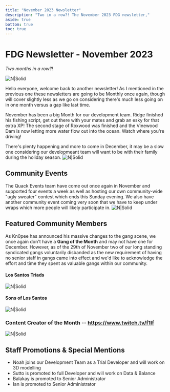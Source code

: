 ```yaml
---
title: "November 2023 Newsletter"
description: "Two in a row?! The November 2023 FDG newsletter,"
aside: true
bottom: true
toc: true
---
```


# FDG Newsletter - November 2023
_Two months in a row?!_

![N|Solid](https://i.imgur.com/UVZxSfF.png)

Hello everyone, welcome back to another newsletter! As I mentioned in the previous one these newsletters are going to be Monthly once again, though will cover slightly less as we go on considering there's much less going on in one month versus a gap like last time.

November has been a big Month for our development team. Ridge finished his fishing script, get out there with your mates and grab an esky for that extra XP! The second stage of Roxwood was finished and the Vinewood Dam is now letting more water flow out into the ocean. Watch where you're driving!

There's plenty happening and more to come in December, it may be a slow one considering our developmeant team will want to be with their family during the holiday season.
![N|Solid](https://cdn.discordapp.com/attachments/1105095860880146472/1177428193121161367/image.png?ex=65727874&is=65600374&hm=bf66a63ae75bba71bef10d39442e1ce627e330fbc5877192921ade6b95e691bf&)

## Community Events

The Quack Events team have come out once again in November and supported four events a week as well as hosting our own community-wide "ugly sweater" contest which ends this Sunday evening. We also have another community event coming very soon that we have to keep under wraps which more people will likely participate in.
![N|Solid](https://cdn.discordapp.com/attachments/1059321136950825091/1178266120784978020/image.png?ex=657584d6&is=65630fd6&hm=d94f0fd29fbbf4735c3291431e275d273289be042014410ba5b21c440123cb18&)

## Featured Community Members

As Kn0pee has announced his massive changes to the gang scene, we once again don't have a **Gang of the Month** and may not have one for December. However, as of the 29th of November two of our long standing syndicated gangs voluntarily disbanded as the new requirement of having no senior staff in gangs came into effect and we'd like to acknowledge the effort and time they spent as valuable gangs within our community.

#### Los Santos Triads
![N|Solid](https://cdn.discordapp.com/attachments/1179301957677101117/1179604710177648690/Desktop_Screenshot_2023.png?ex=657a637e&is=6567ee7e&hm=1c138b6c0541404bf0c496c701a95878d1c9c2b282224f7e1a8721aecd4070ab&)

#### Sons of Los Santos
![N|Solid](https://cdn.discordapp.com/attachments/859584636916072461/1179648862324007022/image.png?ex=657a8c9d&is=6568179d&hm=cb150a4d92fe2955f17b3eb0bb0d4a37b9d4250d95ace12f1523c7104bbd3c17&)
### Content Creator of the Month -- https://www.twitch.tv/f1lf
![N|Solid](https://i.imgur.com/KJ1ymKj.png)

## Staff Promotions & Special Mentions

- Noah joins our Development Team as a Trial Developer and will work on 3D modelling
- Sutto is promoted to full Developer and will work on Data & Balance
- Balakay is promoted to Senior Administrator
- Ian is promoted to Senior Administrator
